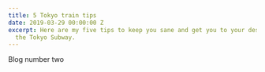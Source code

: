 ```yaml
---
title: 5 Tokyo train tips
date: 2019-03-29 00:00:00 Z
excerpt: Here are my five tips to keep you sane and get you to your destination on
  the Tokyo Subway.
---
```


Blog number two